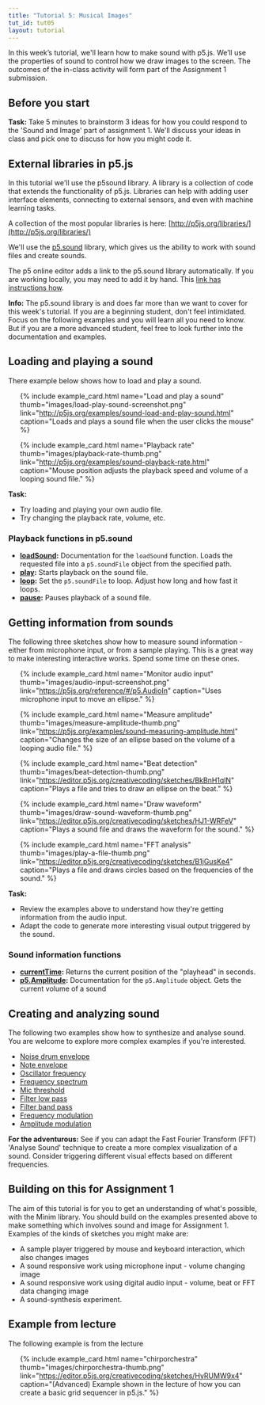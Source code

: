 ```yaml
---
title: "Tutorial 5: Musical Images"
tut_id: tut05
layout: tutorial
---
```


<p class="lead">
  In this week’s tutorial, we'll learn how to make sound with p5.js.
  We’ll use the properties of sound to control how we draw images to the
  screen. The outcomes of the in-class activity will form part of the
  Assignment 1 submission.
</p>

## Before you start

<p class="task">
  <strong>Task:</strong> Take 5 minutes to brainstorm 3 ideas for how you could
  respond to the 'Sound and Image' part of assignment 1. We'll discuss your
  ideas in class and pick one to discuss for how you might code it.
</p>

## External libraries in p5.js

<!-- TODO: Add a diagram of how p5.js relates to javascript / html / css -->

In this tutorial we'll use the p5sound library. A library is a collection of
code that extends the functionality of p5.js. Libraries can help with adding
user interface elements, connecting to external sensors, and even with machine
learning tasks.

A collection of the most popular libraries is here:
[http://p5js.org/libraries/](http://p5js.org/libraries/)

We'll use the [p5.sound](http://p5js.org/reference/#/libraries/p5.sound)
library, which gives us the ability to work with sound files and create sounds.

The p5 online editor adds a link to the p5.sound library automatically. If you
are working locally, you may need to add it by hand. This
[link has instructions how](http://p5js.org/libraries/#using-a-library).

<p class="info">
  <strong>Info:</strong> The p5.sound library is and does
  far more than we want to cover for this week's tutorial. If you are a
  beginning student, don't feel intimidated. Focus on the following examples
  and you will learn all you need to know. But if you are a more
  advanced student, feel free to look further into the
  documentation and examples.
</p>

## Loading and playing a sound

There example below shows how to load and play a sound.

<ul class="example-list">

{% include example_card.html name="Load and play a sound" thumb="images/load-play-sound-screenshot.png" link="http://p5js.org/examples/sound-load-and-play-sound.html" caption="Loads and plays a sound file when the user clicks the mouse" %}

{% include example_card.html name="Playback rate" thumb="images/playback-rate-thumb.png" link="http://p5js.org/examples/sound-playback-rate.html" caption="Mouse position adjusts the playback speed and volume of a looping sound file." %}

</ul>

<div class="task">
  <strong>Task:</strong>
  <ul>
    <li>
      Try loading and playing your own audio file.
    </li>
    <li>
      Try changing the playback rate, volume, etc.
    </li>
  </ul>
</div>

### Playback functions in p5.sound

* **[loadSound](http://p5js.org/reference/#/p5.SoundFile/loadSound):**
  Documentation for the `loadSound` function. Loads the requested file into
  a `p5.soundFile` object from the specified path.
* **[play](http://p5js.org/reference/#/p5.SoundFile/play):**
  Starts playback on the sound file.
* **[loop](http://p5js.org/reference/#/p5.SoundFile/loop):**
  Set the `p5.soundFile` to loop. Adjust how long and how fast it loops.
* **[pause](http://p5js.org/reference/#/p5.SoundFile/pause):**
  Pauses playback of a sound file.

## Getting information from sounds

The following three sketches show how to measure sound information - either
from microphone input, or from a sample playing. This is a great way to make
interesting interactive works. Spend some time on these ones.

<ul class="example-list">

{% include example_card.html name="Monitor audio input" thumb="images/audio-input-screenshot.png" link="https://p5js.org/reference/#/p5.AudioIn" caption="Uses microphone input to move an ellipse." %}

{% include example_card.html name="Measure amplitude" thumb="images/measure-amplitude-thumb.png" link="https://p5js.org/examples/sound-measuring-amplitude.html" caption="Changes the size of an ellipse based on the volume of a looping audio file." %}

{% include example_card.html name="Beat detection" thumb="images/beat-detection-thumb.png" link="https://editor.p5js.org/creativecoding/sketches/BkBnH1qlN" caption="Plays a file and tries to draw an ellipse on the beat." %}

{% include example_card.html name="Draw waveform" thumb="images/draw-sound-waveform-thumb.png" link="https://editor.p5js.org/creativecoding/sketches/HJ1-WRFeV" caption="Plays a sound file and draws the waveform for the sound." %}

{% include example_card.html name="FFT analysis" thumb="images/play-a-file-thumb.png" link="https://editor.p5js.org/creativecoding/sketches/B1jGusKe4" caption="Plays a file and draws circles based on the frequencies of the sound." %}

<!-- TODO: I *think* it should be possible to achieve something similar in 
           p5.sound, but will need more time to figure it out...

{% include example_card.html name="Frequency Energy beat detection" thumb="images/fft-beat-detection-thumb.png" link="https://editor.p5js.org/creativecoding/sketches/SyOwiJqxV" caption="Tries to identify beats at different frequencies in a sound file." %}

-->

</ul>

<div class="task">
  <strong>Task:</strong>
  <ul>
    <li>
      Review the examples above to understand how they're getting
      information from the audio input.
    </li>
    <li>
      Adapt the code to generate more interesting visual output triggered
      by the sound.
    </li>
  </ul>
</div>

### Sound information functions

* **[currentTime](http://p5js.org/reference/#/p5.SoundFile/currentTime):**
  Returns the current position of the "playhead" in seconds.
* **[p5.Amplitude](http://p5js.org/reference/#/p5.Amplitude):**
  Documentation for the `p5.Amplitude` object. Gets the current volume of a sound

<!-- TODO: I don't think this is directly translateable
* **[Waveforms](http://code.compartmental.net/minim/audiobuffer_method_get.html):**
  Documentation for the `get` function. Gets the i<sup>th</sup> sample in the
  buffer
-->

## Creating and analyzing sound

The following two examples show how to synthesize and analyse sound. You are
welcome to explore more complex examples if you're interested.

<!-- TODO: Link to p5.sound functions for this

<ul class="example-list">

{ include captioned_card.html title="Synthesize Sound" name="SynthesizeSound" example_dir="online-examples" do_not_link=true caption="SynthesizeSound is a sketch which creates a basic oscillator and   lets the user manipulate the parameters: Frequency, Amplitude and waveform." }

{ include captioned_card.html title="Analyse Sound" name="AnalyzeSound" example_dir="online-examples" do_not_link=true caption="FFT = Fast Fourier Transform - which converts a time domain signal into frequency domain.  In short, makes those EQ graphics showing different frequency bands." }

</ul>

-->

* [Noise drum envelope](https://p5js.org/examples/sound-noise-drum-envelope.html)
* [Note envelope](https://p5js.org/examples/sound-note-envelope.html)
* [Oscillator frequency](https://p5js.org/examples/sound-oscillator-frequency.html)
* [Frequency spectrum](https://p5js.org/examples/sound-frequency-spectrum.html)
* [Mic threshold](https://p5js.org/examples/sound-mic-threshold.html)
* [Filter low pass](https://p5js.org/examples/sound-filter-lowpass.html)
* [Filter band pass](https://p5js.org/examples/sound-filter-bandpass.html)
* [Frequency modulation](https://p5js.org/examples/sound-frequency-modulation.html)
* [Amplitude modulation](https://p5js.org/examples/sound-amplitude-modulation.html)

<p class="task">
  <strong>For the adventurous:</strong>
  See if you can adapt the Fast Fourier Transform (FFT) 'Analyse Sound'
  technique to create a more complex visualization of a sound. Consider
  triggering different visual effects based on different frequencies.
</p>  

## Building on this for Assignment 1

The aim of this tutorial is for you to get an understanding of what's possible,
with the Minim library. You should build on the examples presented above to
make something which involves sound and image for Assignment 1. Examples of
the kinds of sketches you might make are:

* A sample player triggered by mouse and keyboard interaction, which also changes
  images
* A sound responsive work using microphone input - volume changing image
* A sound responsive work using digital audio input - volume, beat or FFT data
  changing image
* A sound-synthesis experiment.

## Example from lecture

The following example is from the lecture

<ul class="example-list">

<!-- TODO: I'm not sure it's worth porting the following to p5.js

{ include captioned_card.html name="simple_audio_input" example_dir="tutor-examples" do_not_link=true caption="A sketch which draws the current volume from the audio input." }

{ include captioned_card.html name="beat_grid" example_dir="tutor-examples" do_not_link=true caption="Adapted from the beat detection above. Uses a song to generate a pleasing visual pattern. This shows how you can adapt the simple examples above to generate more complex and interesting visual outputs." }

-->

{% include example_card.html name="chirporchestra" thumb="images/chirporchestra-thumb.png" link="https://editor.p5js.org/creativecoding/sketches/HyRUMW9x4" caption="(Advanced) Example shown in the lecture of how you can create a basic grid sequencer in p5.js." %}

</ul>

<!-- TODO: The Processing sound tutorial isn't ported to p5.js yet.

## Further tutorial

<ul class="example-list">
  <li>
    <a class="title-link" target="_blank" href="https://processing.org/tutorials/sound/">Processing Sound Tutorial</a>
    <a class="img-link" target="_blank" href="https://processing.org/tutorials/sound/">
      <img src="/bbcswebdav/courses/DXB211_19se1/_site/tutorials/tut05/images/sound_tutorial.png">
    </a>
    A detailed tutorial on the use of sound in Processing.
  </li>
</ul>

-->